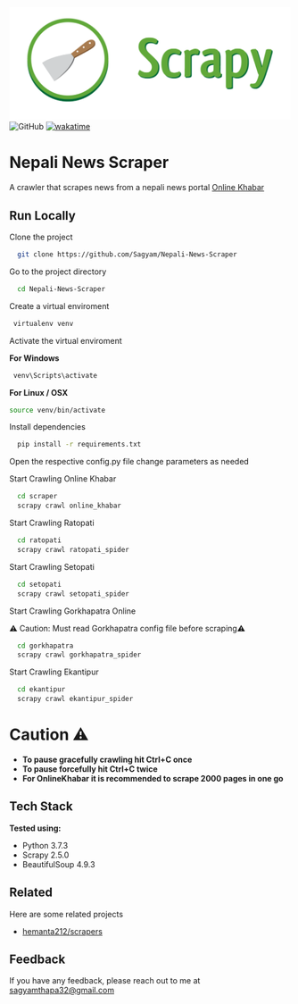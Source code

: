 ![Logo](https://raw.githubusercontent.com/Sagyam/Nepali-News-Scraper/master/scrapy.png)
![GitHub](https://img.shields.io/github/license/sagyam/Nepali-News-Scraper?style=for-the-badge)
[![wakatime](https://wakatime.com/badge/user/4ce09006-1b8c-491f-ace1-a70b32d5fc1c/project/0b636540-37fc-48d2-a90e-0d43d369708f.svg?style=for-the-badge)](https://wakatime.com/badge/user/4ce09006-1b8c-491f-ace1-a70b32d5fc1c/project/0b636540-37fc-48d2-a90e-0d43d369708f?style=for-the-badge)

# Nepali News Scraper

A crawler that scrapes news from a nepali news portal [Online Khabar](onlinekhabar.com)

## Run Locally

Clone the project

```bash
  git clone https://github.com/Sagyam/Nepali-News-Scraper
```

Go to the project directory

```bash
  cd Nepali-News-Scraper
```

Create a virtual enviroment

```bash
 virtualenv venv
```

Activate the virtual enviroment

**For Windows**

```bash
 venv\Scripts\activate
```

**For Linux / OSX**

```bash
source venv/bin/activate
```

Install dependencies

```bash
  pip install -r requirements.txt
```

Open the respective config.py file change parameters as needed

Start Crawling Online Khabar

```bash
  cd scraper
  scrapy crawl online_khabar
```

Start Crawling Ratopati

```bash
  cd ratopati
  scrapy crawl ratopati_spider
```

Start Crawling Setopati

```bash
  cd setopati
  scrapy crawl setopati_spider
```

Start Crawling Gorkhapatra Online

⚠️ Caution: Must read Gorkhapatra config file before scraping⚠️

```bash
  cd gorkhapatra
  scrapy crawl gorkhapatra_spider
```

Start Crawling Ekantipur

```bash
  cd ekantipur
  scrapy crawl ekantipur_spider
```

# Caution ⚠️

- **To pause gracefully crawling hit Ctrl+C once**
- **To pause forcefully hit Ctrl+C twice**
- **For OnlineKhabar it is recommended to scrape 2000 pages in one go**

## Tech Stack

**Tested using:**

- Python 3.7.3
- Scrapy 2.5.0
- BeautifulSoup 4.9.3

## Related

Here are some related projects

- [hemanta212/scrapers](https://github.com/hemanta212/scrapers)

## Feedback

If you have any feedback, please reach out to me at sagyamthapa32@gmail.com

